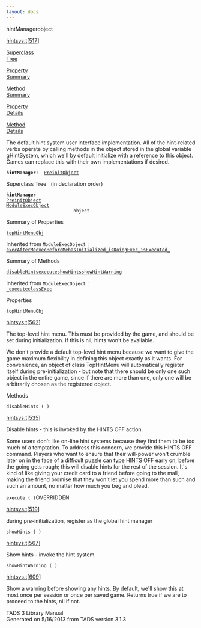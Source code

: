 ```yaml
---
layout: docs
---
```

<span class="title">hintManager</span><span class="type">object</span>

[hintsys.t](../file/hintsys.t.html)\[[517](../source/hintsys.t.html#517)\]

[Superclass  
Tree](#_SuperClassTree_)

[Property  
Summary](#_PropSummary_)

[Method  
Summary](#_MethodSummary_)

[Property  
Details](#_Properties_)

[Method  
Details](#_Methods_)

<div class="fdesc">

The default hint system user interface implementation. All of the
hint-related verbs operate by calling methods in the object stored in
the global variable gHintSystem, which we'll by default initialize with
a reference to this object. Games can replace this with their own
implementations if desired.

**`hintManager`**` :   `[`PreinitObject`](../object/PreinitObject.html)

</div>

<span id="_SuperClassTree_"></span>

<div class="mjhd">

<span class="hdln">Superclass Tree</span>   (in declaration order)

</div>

**`hintManager`**  
[`PreinitObject`](../object/PreinitObject.html)  
[`ModuleExecObject`](../object/ModuleExecObject.html)  
`                         object`  
<span id="_PropSummary_"></span>

<div class="mjhd">

<span class="hdln">Summary of Properties</span>  

</div>

[`topHintMenuObj`](#topHintMenuObj)



Inherited from `ModuleExecObject` :  
[`execAfterMe`](../object/ModuleExecObject.html#execAfterMe)[`execBeforeMe`](../object/ModuleExecObject.html#execBeforeMe)[`hasInitialized_`](../object/ModuleExecObject.html#hasInitialized_)[`isDoingExec_`](../object/ModuleExecObject.html#isDoingExec_)[`isExecuted_`](../object/ModuleExecObject.html#isExecuted_)

<span id="_MethodSummary_"></span>

<div class="mjhd">

<span class="hdln">Summary of Methods</span>  

</div>

[`disableHints`](#disableHints)[`execute`](#execute)[`showHints`](#showHints)[`showHintWarning`](#showHintWarning)



Inherited from `ModuleExecObject` :  
[`_execute`](../object/ModuleExecObject.html#_execute)[`classExec`](../object/ModuleExecObject.html#classExec)

<span id="_Properties_"></span>

<div class="mjhd">

<span class="hdln">Properties</span>  

</div>

<span id="topHintMenuObj"></span>

`topHintMenuObj`

[hintsys.t](../file/hintsys.t.html)\[[562](../source/hintsys.t.html#562)\]

<div class="desc">

The top-level hint menu. This must be provided by the game, and should
be set during initialization. If this is nil, hints won't be available.

We don't provide a default top-level hint menu because we want to give
the game maximum flexibility in defining this object exactly as it
wants. For convenience, an object of class TopHintMenu will
automatically register itself during pre-initialization - but note that
there should be only one such object in the entire game, since if there
are more than one, only one will be arbitrarily chosen as the registered
object.

</div>

<span id="_Methods_"></span>

<div class="mjhd">

<span class="hdln">Methods</span>  

</div>

<span id="disableHints"></span>

`disableHints ( )`

[hintsys.t](../file/hintsys.t.html)\[[535](../source/hintsys.t.html#535)\]

<div class="desc">

Disable hints - this is invoked by the HINTS OFF action.

Some users don't like on-line hint systems because they find them to be
too much of a temptation. To address this concern, we provide this HINTS
OFF command. Players who want to ensure that their will-power won't
crumble later on in the face of a difficult puzzle can type HINTS OFF
early on, before the going gets rough; this will disable hints for the
rest of the session. It's kind of like giving your credit card to a
friend before going to the mall, making the friend promise that they
won't let you spend more than such and such an amount, no matter how
much you beg and plead.

</div>

<span id="execute"></span>

`execute ( )`<span class="rem">OVERRIDDEN</span>

[hintsys.t](../file/hintsys.t.html)\[[519](../source/hintsys.t.html#519)\]

<div class="desc">

during pre-initialization, register as the global hint manager

</div>

<span id="showHints"></span>

`showHints ( )`

[hintsys.t](../file/hintsys.t.html)\[[567](../source/hintsys.t.html#567)\]

<div class="desc">

Show hints - invoke the hint system.

</div>

<span id="showHintWarning"></span>

`showHintWarning ( )`

[hintsys.t](../file/hintsys.t.html)\[[609](../source/hintsys.t.html#609)\]

<div class="desc">

Show a warning before showing any hints. By default, we'll show this at
most once per session or once per saved game. Returns true if we are to
proceed to the hints, nil if not.

</div>

<div class="ftr">

TADS 3 Library Manual  
Generated on 5/16/2013 from TADS version 3.1.3

</div>

